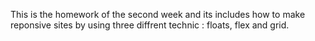 This is the homework of the second week and its includes how to make reponsive sites by using three diffrent technic : floats, flex and grid.
